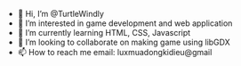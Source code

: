 - 👋 Hi, I’m @TurtleWindly
- 👀 I’m interested in game development and web application
- 🌱 I’m currently learning HTML, CSS, Javascript
- 💞️ I’m looking to collaborate on making game using libGDX
- 📫 How to reach me email: luxmuadongkidieu@gmail

<!---
TurtleWindly/TurtleWindly is a ✨ special ✨ repository because its `README.md` (this file) appears on your GitHub profile.
You can click the Preview link to take a look at your changes.
--->
